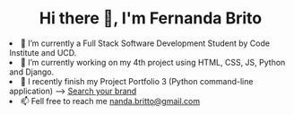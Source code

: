 <h1 align=center>Hi there 👋,  I'm Fernanda Brito </h1

- 🔭 I’m currently a Full Stack Software Development Student by Code Institute and UCD.
- 🌱 I’m currently working on my 4th project using HTML, CSS, JS, Python and Django.
- 👯 I recently finish my Project Portfolio 3 (Python command-line application) --> [Search your brand](https://search-your-brand.herokuapp.com)
- 📫 Fell free to reach me nanda.britto@gmail.com

 
